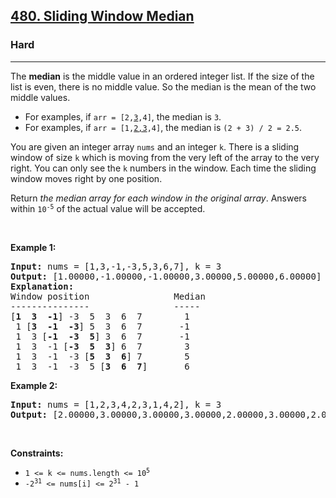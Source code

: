 <h2><a href="https://leetcode.com/problems/sliding-window-median/">480. Sliding Window Median</a></h2><h3>Hard</h3><hr><div style="user-select: auto;"><p style="user-select: auto;">The <strong style="user-select: auto;">median</strong> is the middle value in an ordered integer list. If the size of the list is even, there is no middle value. So the median is the mean of the two middle values.</p>

<ul style="user-select: auto;">
	<li style="user-select: auto;">For examples, if <code style="user-select: auto;">arr = [2,<u style="user-select: auto;">3</u>,4]</code>, the median is <code style="user-select: auto;">3</code>.</li>
	<li style="user-select: auto;">For examples, if <code style="user-select: auto;">arr = [1,<u style="user-select: auto;">2,3</u>,4]</code>, the median is <code style="user-select: auto;">(2 + 3) / 2 = 2.5</code>.</li>
</ul>

<p style="user-select: auto;">You are given an integer array <code style="user-select: auto;">nums</code> and an integer <code style="user-select: auto;">k</code>. There is a sliding window of size <code style="user-select: auto;">k</code> which is moving from the very left of the array to the very right. You can only see the <code style="user-select: auto;">k</code> numbers in the window. Each time the sliding window moves right by one position.</p>

<p style="user-select: auto;">Return <em style="user-select: auto;">the median array for each window in the original array</em>. Answers within <code style="user-select: auto;">10<sup style="user-select: auto;">-5</sup></code> of the actual value will be accepted.</p>

<p style="user-select: auto;">&nbsp;</p>
<p style="user-select: auto;"><strong style="user-select: auto;">Example 1:</strong></p>

<pre style="user-select: auto;"><strong style="user-select: auto;">Input:</strong> nums = [1,3,-1,-3,5,3,6,7], k = 3
<strong style="user-select: auto;">Output:</strong> [1.00000,-1.00000,-1.00000,3.00000,5.00000,6.00000]
<strong style="user-select: auto;">Explanation:</strong> 
Window position                Median
---------------                -----
[<strong style="user-select: auto;">1  3  -1</strong>] -3  5  3  6  7        1
 1 [<strong style="user-select: auto;">3  -1  -3</strong>] 5  3  6  7       -1
 1  3 [<strong style="user-select: auto;">-1  -3  5</strong>] 3  6  7       -1
 1  3  -1 [<strong style="user-select: auto;">-3  5  3</strong>] 6  7        3
 1  3  -1  -3 [<strong style="user-select: auto;">5  3  6</strong>] 7        5
 1  3  -1  -3  5 [<strong style="user-select: auto;">3  6  7</strong>]       6
</pre>

<p style="user-select: auto;"><strong style="user-select: auto;">Example 2:</strong></p>

<pre style="user-select: auto;"><strong style="user-select: auto;">Input:</strong> nums = [1,2,3,4,2,3,1,4,2], k = 3
<strong style="user-select: auto;">Output:</strong> [2.00000,3.00000,3.00000,3.00000,2.00000,3.00000,2.00000]
</pre>

<p style="user-select: auto;">&nbsp;</p>
<p style="user-select: auto;"><strong style="user-select: auto;">Constraints:</strong></p>

<ul style="user-select: auto;">
	<li style="user-select: auto;"><code style="user-select: auto;">1 &lt;= k &lt;= nums.length &lt;= 10<sup style="user-select: auto;">5</sup></code></li>
	<li style="user-select: auto;"><code style="user-select: auto;">-2<sup style="user-select: auto;">31</sup> &lt;= nums[i] &lt;= 2<sup style="user-select: auto;">31</sup> - 1</code></li>
</ul>
</div>
